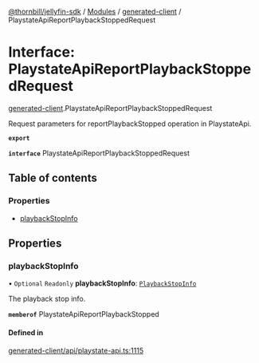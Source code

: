 [@thornbill/jellyfin-sdk](../README.md) / [Modules](../modules.md) / [generated-client](../modules/generated_client.md) / PlaystateApiReportPlaybackStoppedRequest

# Interface: PlaystateApiReportPlaybackStoppedRequest

[generated-client](../modules/generated_client.md).PlaystateApiReportPlaybackStoppedRequest

Request parameters for reportPlaybackStopped operation in PlaystateApi.

**`export`**

**`interface`** PlaystateApiReportPlaybackStoppedRequest

## Table of contents

### Properties

- [playbackStopInfo](generated_client.PlaystateApiReportPlaybackStoppedRequest.md#playbackstopinfo)

## Properties

### playbackStopInfo

• `Optional` `Readonly` **playbackStopInfo**: [`PlaybackStopInfo`](generated_client.PlaybackStopInfo.md)

The playback stop info.

**`memberof`** PlaystateApiReportPlaybackStopped

#### Defined in

[generated-client/api/playstate-api.ts:1115](https://github.com/thornbill/jellyfin-sdk-typescript/blob/21a118e/src/generated-client/api/playstate-api.ts#L1115)
